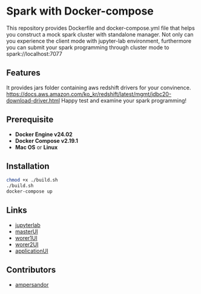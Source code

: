 # Spark with Docker-compose
This repository provides Dockerfile and docker-compose.yml file that helps you construct a mock spark cluster with standalone manager. Not only can you experience the client mode with jupyter-lab environment, furthermore you can submit your spark programming through cluster mode to spark://localhost:7077

## Features
It provides jars folder containing aws redshift drivers for your convinence.
https://docs.aws.amazon.com/ko_kr/redshift/latest/mgmt/jdbc20-download-driver.html
Happy test and examine your spark programming!

## Prerequisite

* **Docker Engine v24.02**
* **Docker Compose v2.19.1**
* **Mac OS** or **Linux**

## Installation
```bash
chmod +x ./build.sh
./build.sh
docker-compose up
```

## Links
- [jupyterlab](http://localhost:9999)
- [masterUI](http://localhost:9090)
- [worer1UI](http://localhost:9091)
- [worer2UI](http://localhost:9092)
- [applicationUI](http://localhost:4040)



## Contributors
- [ampersandor](https://github.com/ampersandor)
